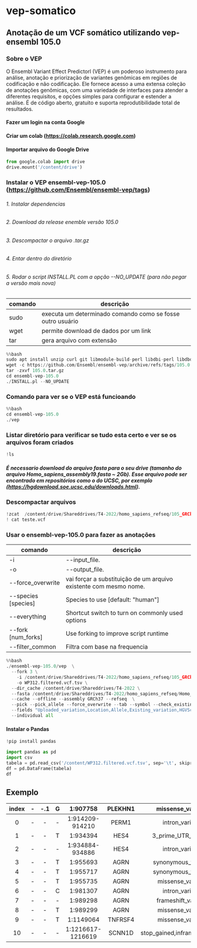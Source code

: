 # vep-somatico
## Anotação de um VCF somático utilizando vep-ensembl 105.0

### Sobre o VEP
O Ensembl Variant Effect Predictorl (VEP) é um poderoso instrumento para análise, anotação e priorização de variantes genômicas em regiões de codificação e não codificação. Ele fornece acesso a uma extensa coleção de anotações genômicas, com uma variedade de interfaces para atender a diferentes requisitos, e opções simples para configurar e estender a análise. É de código aberto, gratuito e suporta reprodutibilidade total de resultados. 

#### Fazer um login na conta Google
#### Criar um colab (https://colab.research.google.com)
#### Importar arquivo do Google Drive

```python
from google.colab import drive
drive.mount('/content/drive')
```

### Instalar o VEP ensembl-vep-105.0 (https://github.com/Ensembl/ensembl-vep/tags)
###### 1. Instalar dependencias 
###### 2. Download da release enemble versão 105.0
###### 3. Descompactar o arquivo .tar.gz
###### 4. Entar dentro do diretório
###### 5. Rodar o script INSTALL.PL com a opção --NO_UPDATE (para não pegar a versão mais nova)
comando|descrição|
---|---
sudo | executa um determinado comando como se fosse outro usuário
wget | permite download de dados por um link
tar | gera arquivo com extensão
```python
%%bash
sudo apt install unzip curl git libmodule-build-perl libdbi-perl libdbd-mysql-perl build-essential zlib1g-dev
wget -c https://github.com/Ensembl/ensembl-vep/archive/refs/tags/105.0.tar.gz
tar -zxvf 105.0.tar.gz
cd ensembl-vep-105.0
./INSTALL.pl --NO_UPDATE 
```
### Comando para ver se o VEP está funcioando
```python
%%bash
cd ensembl-vep-105.0
./vep
```
### Listar diretório para verificar se tudo esta certo e ver se os arquivos foram criados
```python
!ls 
```
##### É necessario download do arquivo fasta para o seu drive (tamanho do arquivo Homo_sapiens_assembly19.fasta ~ 2Gb). Esse arquivo pode ser encontrado em repositórios como o do UCSC, por exemplo (https://hgdownload.soe.ucsc.edu/downloads.html).
### Descompactar arquivos
```python
!zcat  /content/drive/Shareddrives/T4-2022/homo_sapiens_refseq/105_GRCh37/WP312.filtered.vcf.gz | head -n 180 > teste.vcf
! cat teste.vcf
```
### Usar o ensembl-vep-105.0 para fazer as anotações

comando|descrição|
---|---
-i | --input_file. 
-o | --output_file. 
--force_overwrite | vai forçar a substituição de um arquivo existente com mesmo nome.
--species [species]  |  Species to use [default: "human"]
--everything  | Shortcut switch to turn on commonly used options   
--fork [num_forks] | Use forking to improve script runtime
--filter_common | Filtra com base na frequencia
```python
%%bash
./ensembl-vep-105.0/vep  \
  --fork 3 \
	-i /content/drive/Shareddrives/T4-2022/homo_sapiens_refseq/105_GRCh37/WP312.filtered.vcf.gz \
	-o WP312.filtered.vcf.tsv \
  --dir_cache /content/drive/Shareddrives/T4-2022 \
  --fasta /content/drive/Shareddrives/T4-2022/homo_sapiens_refseq/Homo_sapiens_assembly19.fasta \
  --cache --offline --assembly GRCh37 --refseq  \
  --pick --pick_allele --force_overwrite --tab --symbol --check_existing --variant_class --everything --filter_common \
  --fields "Uploaded_variation,Location,Allele,Existing_variation,HGVSc,HGVSp,SYMBOL,Consequence,IND,ZYG,Amino_acids,CLIN_SIG,PolyPhen,SIFT,VARIANT_CLASS,FREQS" \
  --individual all
```  
#### Instalar o Pandas
```python 
!pip install pandas
``` 

```python  
import pandas as pd
import csv
tabela = pd.read_csv('/content/WP312.filtered.vcf.tsv', sep='\t', skiprows=38)
df = pd.DataFrame(tabela)
df
```  
## Exemplo  
| index | - | -.1 | G |      1:907758     | PLEKHN1 |       missense_variant       | NM_001367552.1 |  E/G | -.2 | -.3 | -.4 |
|:-----:|:-:|:---:|:-:|:-----------------:|:-------:|:----------------------------:|:--------------:|:----:|:---:|:---:|:---:|
|     0 | - | -   | - | 1:914209-914210   | PERM1   | intron_variant               | NM_001369897.1 | -    | -   | -   | -   |
|     1 | - | -   | T | 1:934394          | HES4    | 3_prime_UTR_variant          | NM_001142467.2 | -    | -   | -   | -   |
|     2 | - | -   | - | 1:934884-934886   | HES4    | intron_variant               | NM_001142467.2 | -    | -   | -   | -   |
|     3 | - | -   | T | 1:955693          | AGRN    | synonymous_variant           | NM_001305275.2 | L    | -   | -   | -   |
|     4 | - | -   | T | 1:955717          | AGRN    | synonymous_variant           | NM_001305275.2 | L    | -   | -   | -   |
|     5 | - | -   | T | 1:955735          | AGRN    | missense_variant             | NM_001305275.2 | Q/H  | -   | -   | -   |
|     6 | - | -   | C | 1:981307          | AGRN    | intron_variant               | NM_001305275.2 | -    | -   | -   | -   |
|     7 | - | -   | - | 1:989298          | AGRN    | frameshift_variant           | NM_001305275.2 | V/X  | -   | -   | -   |
|     8 | - | -   | T | 1:989299          | AGRN    | missense_variant             | NM_001305275.2 | V/L  | -   | -   | -   |
|     9 | - | -   | T | 1:1149064         | TNFRSF4 | missense_variant             | NM_003327.4    | P/T  | -   | -   | -   |
|    10 | - | -   | - | 1:1216617-1216619 | SCNN1D  | stop_gained,inframe_deletion | NM_001130413.4 | SQ/* | -   | -   | -   |
  
  
  
  
  
  
